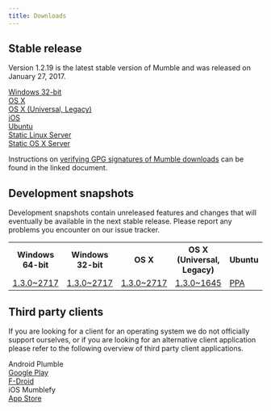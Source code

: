 ```yaml
---
title: Downloads
---
```


## Stable release

Version 1.2.19 is the latest stable version of Mumble and was released on January 27, 2017.

<div class="download-box-container">

<div class="download-box">
    <a href="windows-32">
        <span class="os os-windows" aria-hidden="true"></span>
        <span class="os-name">Windows 32-bit</span>
    </a>
</div>

<div class="download-box">
    <a href="osx">
        <span class="os os-mac" aria-hidden="true"></span>
        <span class="os-name">OS X</span>
    </a>
</div>

<div class="download-box">
    <a href="osx-universal">
        <span class="os os-mac" aria-hidden="true"></span>
        <span class="os-name">OS X (Universal, Legacy)</span>
    </a>
</div>

<div class="download-box">
    <a href="ios">
        <span class="os os-ios" aria-hidden="true"></span>
        <span class="os-name">iOS</span>
    </a>
</div>

<div class="download-box">
    <a href="ubuntu">
        <span class="os os-linux" aria-hidden="true"></span>
        <span class="os-name">Ubuntu</span>
    </a>
</div>

<div class="download-box">
    <a href="linux-static-server">
        <span class="os os-linux" aria-hidden="true"></span>
        <span class="os-name">Static Linux Server</span>
    </a>
</div>

<div class="download-box">
    <a href="osx-static-server">
        <span class="os os-mac" aria-hidden="true"></span>
        <span class="os-name">Static OS X Server</span>
    </a>
</div>

</div>

Instructions on [verifying GPG signatures of Mumble downloads](https://github.com/mumble-voip/mumble-gpg-signatures/blob/master/gpg.txt) can be found in the linked document.

## Development snapshots

Development snapshots contain unreleased features and changes that will eventually be available in the next stable release. Please report any problems you encounter on our issue tracker.

<table class="development-snapshots">
    <tr>
        <th>Windows 64-bit</th>
        <th>Windows 32-bit</th>
        <th>OS X</th>
        <th>OS X (Universal, Legacy)</th>
        <th>Ubuntu</th>
        <th>Static Linux Server</th>
        <th>Static OS X Server</th>
    </tr>
    <tr>
        <td>
            <a href="windows-64/snapshot">1.3.0~2717</a>
        </td>
        <td>
            <a href="windows-32/snapshot">1.3.0~2717</a>
        </td>
        <td>
            <a href="osx/snapshot">1.3.0~2717</a>
        </td>
        <td>
            <a href="osx-universal/snapshot">1.3.0~1645</a>
        </td>
        <td>
            <a href="ubuntu/snapshot">PPA</a>
        </td>
        <td>
            <a href="linux-static-server/snapshot">1.3.0~2717</a>
        </td>
        <td>
            <a href="osx-static-server/snapshot">1.3.0~2717</a>
        </td>
    </tr>
</table>


## Third party clients

If you are looking for a client for an operating system we do not officially support ourselves, or if you are looking for an alternative client application please refer to the following overview of third party client applications.

<div class="download-box-container">

<div class="download-box">
    <span class="os os-android" aria-hidden="true"></span>
    <span class="os-name">Android</span>
    Plumble<br />
    <a href="https://play.google.com/store/apps/details?id=com.morlunk.mumbleclient.free">Google Play</a><br />
    <a href="https://f-droid.org/repository/browse/?fdid=com.morlunk.mumbleclient">F-Droid</a>
</div>

<div class="download-box">
    <span class="os os-ios" aria-hidden="true"></span>
    <span class="os-name">iOS</span>
    Mumblefy<br />
    <a href="https://itunes.apple.com/dk/app/mumblefy/id858752232">App Store</a>
</div>

</div>
